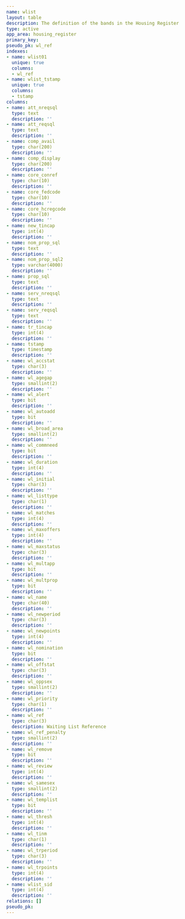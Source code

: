 ```yaml
---
name: wlist
layout: table
description: The definition of the bands in the Housing Register
type: active
app_area: housing_register
primary_key: 
pseudo_pk: wl_ref
indexes:
- name: wlist01
  unique: true
  columns:
  - wl_ref
- name: wlist_tstamp
  unique: true
  columns:
  - tstamp
columns:
- name: att_nreqsql
  type: text
  description: ''
- name: att_reqsql
  type: text
  description: ''
- name: comp_avail
  type: char(200)
  description: ''
- name: comp_display
  type: char(200)
  description: ''
- name: core_conref
  type: char(10)
  description: ''
- name: core_fedcode
  type: char(10)
  description: ''
- name: core_hcregcode
  type: char(10)
  description: ''
- name: new_tincap
  type: int(4)
  description: ''
- name: nom_prop_sql
  type: text
  description: ''
- name: nom_prop_sql2
  type: varchar(4000)
  description: ''
- name: prop_sql
  type: text
  description: ''
- name: serv_nreqsql
  type: text
  description: ''
- name: serv_reqsql
  type: text
  description: ''
- name: tr_tincap
  type: int(4)
  description: ''
- name: tstamp
  type: timestamp
  description: ''
- name: wl_accstat
  type: char(3)
  description: ''
- name: wl_agegap
  type: smallint(2)
  description: ''
- name: wl_alert
  type: bit
  description: ''
- name: wl_autoadd
  type: bit
  description: ''
- name: wl_broad_area
  type: smallint(2)
  description: ''
- name: wl_commneed
  type: bit
  description: ''
- name: wl_duration
  type: int(4)
  description: ''
- name: wl_initial
  type: char(3)
  description: ''
- name: wl_listtype
  type: char(1)
  description: ''
- name: wl_matches
  type: int(4)
  description: ''
- name: wl_maxoffers
  type: int(4)
  description: ''
- name: wl_maxstatus
  type: char(3)
  description: ''
- name: wl_multapp
  type: bit
  description: ''
- name: wl_multprop
  type: bit
  description: ''
- name: wl_name
  type: char(40)
  description: ''
- name: wl_newperiod
  type: char(3)
  description: ''
- name: wl_newpoints
  type: int(4)
  description: ''
- name: wl_nomination
  type: bit
  description: ''
- name: wl_offstat
  type: char(3)
  description: ''
- name: wl_oppsex
  type: smallint(2)
  description: ''
- name: wl_priority
  type: char(1)
  description: ''
- name: wl_ref
  type: char(3)
  description: Waiting List Reference
- name: wl_ref_penalty
  type: smallint(2)
  description: ''
- name: wl_remove
  type: bit
  description: ''
- name: wl_review
  type: int(4)
  description: ''
- name: wl_samesex
  type: smallint(2)
  description: ''
- name: wl_templist
  type: bit
  description: ''
- name: wl_thresh
  type: int(4)
  description: ''
- name: wl_tinm
  type: char(1)
  description: ''
- name: wl_trperiod
  type: char(3)
  description: ''
- name: wl_trpoints
  type: int(4)
  description: ''
- name: wlist_sid
  type: int(4)
  description: ''
relations: []
pseudo_pk: 
---
```


